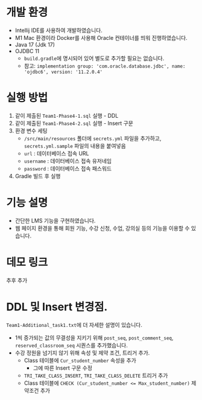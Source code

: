 # 개발 환경
- Intellij IDE를 사용하여 개발하였습니다.
- M1 Mac 환경이라 Docker를 사용해 Oracle 컨테이너를 띄워 진행하였습니다.
- Java 17 (Jdk 17)
- OJDBC 11 
  - `build.gradle`에 명시되어 있어 별도로 추가할 필요는 없습니다.
  - 참고: `implementation group: 'com.oracle.database.jdbc', name: 'ojdbc6', version: '11.2.0.4'`

# 실행 방법
1. 같이 제출된 `Team1-Phase4-1.sql` 실행 - DDL
2. 같이 제출된 `Team1-Phase4-2.sql` 실행 - Insert 구문
3. 환경 변수 세팅
   - `/src/main/resources` 폴더에 `secrets.yml` 파일을 추가하고, `secrets.yml.sample` 파일의 내용을 붙여넣음
   - `url` : 데이터베이스 접속 URL
   - `username` : 데이터베이스 접속 유저네임
   - `password` : 데이터베이스 접속 패스워드
4. Gradle 빌드 후 실행 

# 기능 설명
- 간단한 LMS 기능을 구현하였습니다.
- 웹 페이지 환경을 통해 회원 기능, 수강 신청, 수업, 강의실 등의 기능을 이용할 수 있습니다.

# 데모 링크
추후 추가

# DDL 및 Insert 변경점.
`Team1-Additional_task1.txt`에 더 자세한 설명이 있습니다.

- 1씩 증가되는 값의 무결성을 지키기 위해 `post_seq`, `post_comment_seq`, `reserved_classroom_seq` 시퀀스를 추가했습니다.
- 수강 정원을 넘기지 않기 위해 속성 및 제약 조건, 트리거 추가.
  - Class 테이블에 `Cur_student_number` 속성을 추가
    - 그에 따른 Insert 구문 수정
  - `TRI_TAKE_CLASS_INSERT`, `TRI_TAKE_CLASS_DELETE` 트리거 추가
  - Class 테이블에 `CHECK (Cur_student_number <= Max_student_number)` 제약조건 추가
